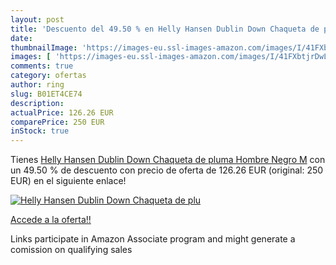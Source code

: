 ```yaml
---
layout: post
title: 'Descuento del 49.50 % en Helly Hansen Dublin Down Chaqueta de plu'
date: 
thumbnailImage: 'https://images-eu.ssl-images-amazon.com/images/I/41FXbtjrDwL._SL200_.jpg'
images: [ 'https://images-eu.ssl-images-amazon.com/images/I/41FXbtjrDwL._SL200_.jpg' ]
comments: true
category: ofertas
author: ring
slug: B01ET4CE74
description:
actualPrice: 126.26 EUR
comparePrice: 250 EUR
inStock: true
---
```


Tienes [Helly Hansen Dublin Down Chaqueta de pluma  Hombre  Negro  M](https://www.amazon.es/dp/B01ET4CE74/?tag=tolees-21) con un 49.50 % de descuento con precio de oferta de 126.26 EUR (original: 250 EUR) en el siguiente enlace!

[![Helly Hansen Dublin Down Chaqueta de plu](https://images-eu.ssl-images-amazon.com/images/I/41FXbtjrDwL._SL200_.jpg)](https://www.amazon.es/dp/B01ET4CE74/?tag=tolees-21)

[Accede a la oferta!!](https://www.amazon.es/dp/B01ET4CE74/?tag=tolees-21)

Links participate in Amazon Associate program and might generate a comission on qualifying sales


